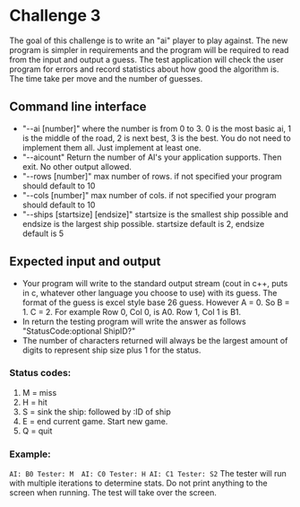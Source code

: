 # Challenge 3
The goal of this challenge is to write an "ai" player to play against. The new program is simpler in requirements and the program will be required to read from the input and output a guess. The test application will check the user program for errors and record statistics about how good the algorithm is. The time take per move and the number of guesses. 


## Command line interface
- "--ai [number]" where the number is from 0 to 3. 0 is the most basic ai, 1 is the middle of the road, 2 is next best, 3 is the best. You do not need to implement them all. Just implement at least one.
- "--aicount" Return the number of AI's your application supports. Then exit. No other output allowed. 
- "--rows [number]" max number of rows. if not specified your program should default to 10
- "--cols [number]" max number of cols. if not specified your program should default to 10
- "--ships [startsize] [endsize]" startsize is the smallest ship possible and endsize is the largest ship possible. startsize default is 2, endsize default is 5

## Expected input and output
- Your program will write to the standard output stream (cout in c++, puts in c, whatever other language you choose to use) with its guess. The format of the guess is excel style base 26 guess. However A = 0. So B = 1. C = 2. For example Row 0, Col 0, is A0. Row 1, Col 1 is B1.
- In return the testing program will write the answer as follows "StatusCode:optional ShipID?"
- The number of characters returned will always be the largest amount of digits to represent ship size plus 1 for the status. 

### Status codes:
1. M = miss
2. H = hit
3. S = sink the ship: followed by :ID of ship
4. E = end current game. Start new game.
5. Q = quit


### Example:
`
AI: B0
Tester: M 
AI: C0
Tester: H
AI: C1
Tester: S2
`
The tester will run with multiple iterations to determine stats. Do not print anything to the screen when running. The test will take over the screen. 


